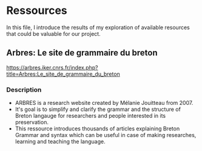 # Ressources
In this file, I introduce the results of my exploration of available resources that could be valuable for our project.
## Arbres: Le site de grammaire du breton
https://arbres.iker.cnrs.fr/index.php?title=Arbres:Le_site_de_grammaire_du_breton
### Description
* ARBRES is a research website created by Mélanie Jouitteau from 2007.
* It's goal is to simplify and clarify the grammar and
the structure of Breton langauge for researchers and people
interested in its preservation.
* This ressource introduces thousands of articles explaining Breton
Grammar and syntax which can be useful in case of making
researches, learning and teaching the language.
